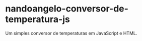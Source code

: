 # nandoangelo-conversor-de-temperatura-js
 Um simples conversor de temperaturas em JavaScript e HTML.
